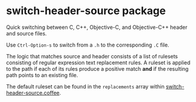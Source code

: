 # switch-header-source package

Quick switching between C, C++, Objective-C, and Objective-C++ header and source
files.

Use ```Ctrl-Option-s``` to switch from a ```.h``` to the corresponding ```.C``` file.

The logic that matches source and header consists of a list of rulesets
consisting of regular expression text replacement rules. A ruleset is applied to
the path if each of its rules produce a positive match **and** if the resulting
path points to an existing file.

The default ruleset can be found in the `replacements` array within
[switch-header-source.coffee](lib/switch-header-source.coffee).
